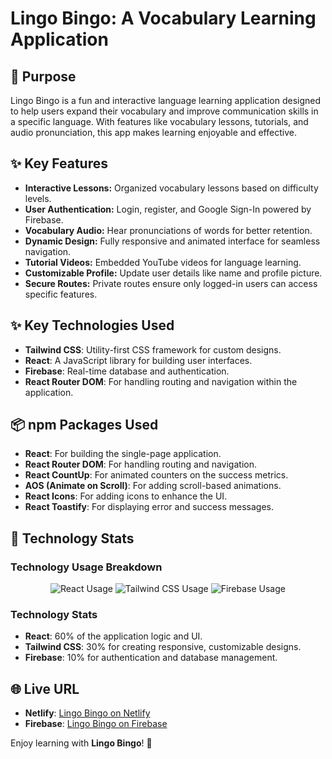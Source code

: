 # Lingo Bingo: A Vocabulary Learning Application

## 🎯 Purpose

Lingo Bingo is a fun and interactive language learning application designed to help users expand their vocabulary and improve communication skills in a specific language. With features like vocabulary lessons, tutorials, and audio pronunciation, this app makes learning enjoyable and effective.

## ✨ Key Features

- **Interactive Lessons:** Organized vocabulary lessons based on difficulty levels.
- **User Authentication:** Login, register, and Google Sign-In powered by Firebase.
- **Vocabulary Audio:** Hear pronunciations of words for better retention.
- **Dynamic Design:** Fully responsive and animated interface for seamless navigation.
- **Tutorial Videos:** Embedded YouTube videos for language learning.
- **Customizable Profile:** Update user details like name and profile picture.
- **Secure Routes:** Private routes ensure only logged-in users can access specific features.

## ✨ Key Technologies Used

- **Tailwind CSS**: Utility-first CSS framework for custom designs.
- **React**: A JavaScript library for building user interfaces.
- **Firebase**: Real-time database and authentication.
- **React Router DOM**: For handling routing and navigation within the application.

## 📦 npm Packages Used

- **React**: For building the single-page application.
- **React Router DOM**: For handling routing and navigation.
- **React CountUp**: For animated counters on the success metrics.
- **AOS (Animate on Scroll)**: For adding scroll-based animations.
- **React Icons**: For adding icons to enhance the UI.
- **React Toastify**: For displaying error and success messages.

## 🚀 Technology Stats

### Technology Usage Breakdown

<div align="center">
  <img src="https://img.shields.io/badge/React-60%25-blue" alt="React Usage" />
  <img src="https://img.shields.io/badge/Tailwind%20CSS-30%25-green" alt="Tailwind CSS Usage" />
  <img src="https://img.shields.io/badge/Firebase-10%25-orange" alt="Firebase Usage" />
</div>

### Technology Stats

- **React**: 60% of the application logic and UI.
- **Tailwind CSS**: 30% for creating responsive, customizable designs.
- **Firebase**: 10% for authentication and database management.

## 🌐 Live URL

- **Netlify**: [Lingo Bingo on Netlify](https://lingo-bingo.netlify.app/)
- **Firebase**: [Lingo Bingo on Firebase](https://lingo-bingo-bacc3.web.app)
  
Enjoy learning with **Lingo Bingo**! 🎉
